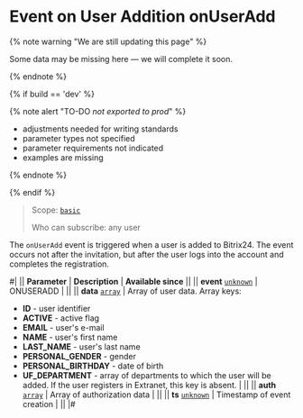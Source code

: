 # Event on User Addition onUserAdd

{% note warning "We are still updating this page" %}

Some data may be missing here — we will complete it soon.

{% endnote %}

{% if build == 'dev' %}

{% note alert "TO-DO _not exported to prod_" %}

- adjustments needed for writing standards
- parameter types not specified
- parameter requirements not indicated
- examples are missing

{% endnote %}

{% endif %}

> Scope: [`basic`](../../scopes/permissions.md)
>
> Who can subscribe: any user

The `onUserAdd` event is triggered when a user is added to Bitrix24. The event occurs not after the invitation, but after the user logs into the account and completes the registration.

#|
|| **Parameter** | **Description** | **Available since** ||
|| **event**
[`unknown`](../../data-types.md) | ONUSERADD | ||
|| **data**
[`array`](../../data-types.md) | Array of user data. Array keys:
- **ID** - user identifier
- **ACTIVE** - active flag
- **EMAIL** - user's e-mail
- **NAME** - user's first name
- **LAST_NAME** - user's last name
- **PERSONAL_GENDER** - gender
- **PERSONAL_BIRTHDAY** - date of birth
- **UF_DEPARTMENT** - array of departments to which the user will be added. If the user registers in Extranet, this key is absent. | ||
|| **auth**
[`array`](../../data-types.md) | Array of authorization data | ||
|| **ts**
[`unknown`](../../data-types.md) | Timestamp of event creation | ||
|#